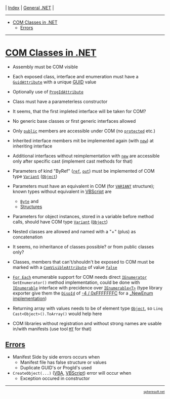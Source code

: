 | [Index](../index.md) | [General .NET](../General.NET.md) |

<hr style="height: 1px" />

<!-- TOC (needs manual creation and ID linkage in headers!) -->
- [COM Classes in .NET](#com-classes-in-net)
  - [Errors](#errors)

<hr style="height: 1px" />

# [COM Classes in .NET](#)

- Assembly must be COM visible
- Each exposed class, interface and enumeration must have a [`GuidAttribute`](https://learn.microsoft.com/en-us/dotnet/api/system.runtime.interopservices.guidattribute)
  with a unique [GUID](https://learn.microsoft.com/de-de/dotnet/api/system.guid) value
- Optionally use of [`ProgIdAttribute`](https://learn.microsoft.com/en-us/dotnet/api/system.runtime.interopservices.progidattribute)
- Class must have a parameterless constructor
- It seems, that the first impleted interface will be taken for COM?
- No generic base classes or first generic interfaces allowed
- Only [`public`](https://learn.microsoft.com/en-us/dotnet/csharp/language-reference/keywords/public)
  members are accessible under COM (no [`protected`](https://learn.microsoft.com/en-us/dotnet/csharp/language-reference/keywords/protected) etc.)
- Inherited interface members mit be implemented again (with [`new`](https://learn.microsoft.com/en-us/dotnet/csharp/language-reference/keywords/new-modifier))
  at inheriting interface
- Additional interfaces without reimplementation with [`new`](https://learn.microsoft.com/en-us/dotnet/csharp/language-reference/keywords/new-modifier)
  are accessible only after specific cast (implement cast methods for that)
- Parameters of kind "ByRef" ([`ref`](https://learn.microsoft.com/en-us/dotnet/csharp/language-reference/keywords/ref),
  [`out`](https://learn.microsoft.com/en-us/dotnet/csharp/language-reference/keywords/out))
  must be implemented of COM type [`Variant`](https://learn.microsoft.com/en-us/office/vba/language/reference/user-interface-help/variant-data-type)
  ([`Object`](https://learn.microsoft.com/en-us/dotnet/api/system.object))
- Parameters must have an equivalent in COM (for [`VARIANT`](https://learn.microsoft.com/en-us/windows/win32/api/oaidl/ns-oaidl-variant) structure);
  known types without equivalent in [VBScript](https://learn.microsoft.com/en-us/previous-versions//xzysf6hc(v=vs.85)) are
  - [`Byte`](https://learn.microsoft.com/en-us/dotnet/api/system.byte) and
  - [Structures](https://learn.microsoft.com/en-us/dotnet/csharp/language-reference/builtin-types/struct)
- Parameters for object instances, stored in a variable before method calls, should have COM type
  [`Variant`](https://learn.microsoft.com/en-us/office/vba/language/reference/user-interface-help/variant-data-type)
  ([`Object`](https://learn.microsoft.com/en-us/dotnet/api/system.object))
- Nested classes are allowed and named with a "+" (plus) as concatenation
- It seems, no inheritance of classes possible? or from public classes only?
- Classes, members that can't/shouldn't be exposed to COM must be marked with a
  [`ComVisibleAttribute`](https://learn.microsoft.com/en-us/dotnet/api/system.runtime.interopservices.comvisibleattribute)
  of value [`false`](https://learn.microsoft.com/en-us/dotnet/api/system.boolean)
- [`For Each`](https://learn.microsoft.com/en-us/office/vba/language/reference/user-interface-help/for-eachnext-statement)
  enumerable support for COM needs direct [`IEnumerator`](https://learn.microsoft.com/en-us/dotnet/api/system.collections.ienumerator)
  `GetEnumerator()` method implementation, could be done with [`IEnumerable`](https://learn.microsoft.com/en-us/dotnet/api/system.collections.ienumerable)
  interface with precidence over [`IEnumerable<T>`](https://learn.microsoft.com/en-us/dotnet/api/system.collections.generic.ienumerable-1)
  (type library exporter give them the [`DispId`](https://learn.microsoft.com/en-us/dotnet/api/system.runtime.interopservices.dispidattribute)
  of [-4 / 0xFFFFFFFC](https://learn.microsoft.com/en-us/previous-versions/windows/desktop/automat/dispid-constants)
  for a [_NewEnum implementation](https://learn.microsoft.com/de-de/office/vba/language/concepts/getting-started/using-for-eachnext-statements))
- Returning array with values needs to be of element type [`Object`](https://learn.microsoft.com/en-us/dotnet/api/system.object),
  so `Linq` `Cast<Object>().ToArray()` would help here

- COM libraries without registration and without strong names are usable in/with manifests
  (use tool [`MT`](https://learn.microsoft.com/en-us/windows/win32/sbscs/mt-exe) for that)

## [Errors](#)

- Manifest Side by side errors occurs when
  - Manifest file has false structure or values
  - Duplicate GUID's or ProgId's used
- `CreateObject(...)` ([VBA](https://learn.microsoft.com/en-us/office/vba/language/reference/user-interface-help/createobject-function),
  [VBScript](https://learn.microsoft.com/en-us/previous-versions//xzysf6hc(v=vs.85))) error will occur when
  - Exception occured in constructor

<!-- FOOTER -->
<hr style="height: 1px" />
<a href="http://spheresoft.net" style="font-size: 0.7em; float: right">spheresoft.net</a>

